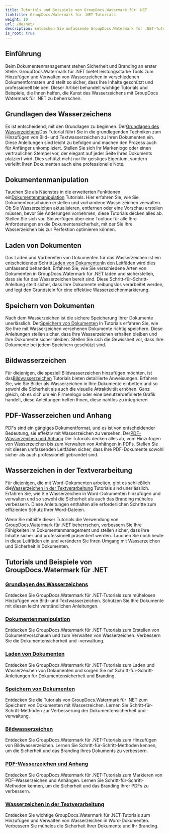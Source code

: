```yaml
---
title: Tutorials und Beispiele von GroupDocs.Watermark für .NET
linktitle: GroupDocs.Watermark für .NET-Tutorials
weight: 10
url: /de/net/
description: Entdecken Sie umfassende GroupDocs.Watermark für .NET-Tutorials. Erfahren Sie anhand von Schritt-für-Schritt-Anleitungen, wie Sie Wasserzeichen in verschiedenen Dokumentformaten hinzufügen, verwalten und sichern.
is_root: true
---
```

## Einführung

Beim Dokumentenmanagement stehen Sicherheit und Branding an erster Stelle. GroupDocs.Watermark für .NET bietet leistungsstarke Tools zum Hinzufügen und Verwalten von Wasserzeichen in verschiedenen Dokumentformaten und stellt so sicher, dass Ihre Inhalte geschützt und professionell bleiben. Dieser Artikel behandelt wichtige Tutorials und Beispiele, die Ihnen helfen, die Kunst des Wasserzeichens mit GroupDocs Watermark für .NET zu beherrschen.

## Grundlagen des Wasserzeichens

 Es ist entscheidend, mit den Grundlagen zu beginnen. Der[Grundlagen des Wasserzeichens](./watermarking-basics/)Das Tutorial führt Sie in die grundlegenden Techniken zum Hinzufügen von Bild- und Textwasserzeichen zu Ihren Dokumenten ein. Diese Anleitungen sind leicht zu befolgen und machen den Prozess auch für Anfänger unkompliziert. Stellen Sie sich Ihr Markenlogo oder einen vertraulichen Stempel vor, der elegant auf jeder Seite Ihres Dokuments platziert wird. Dies schützt nicht nur Ihr geistiges Eigentum, sondern verleiht Ihren Dokumenten auch eine professionelle Note.

## Dokumentenmanipulation

 Tauchen Sie als Nächstes in die erweiterten Funktionen ein[Dokumentenmanipulation](./document-manipulation/) Tutorials. Hier erfahren Sie, wie Sie Dokumentvorschauen erstellen und vorhandene Wasserzeichen verwalten. Ob Sie Wasserzeichen aktualisieren, entfernen oder eine Vorschau erstellen müssen, bevor Sie Änderungen vornehmen, diese Tutorials decken alles ab. Stellen Sie sich vor, Sie verfügen über eine Toolbox für alle Ihre Anforderungen an die Dokumentensicherheit, mit der Sie Ihre Wasserzeichen bis zur Perfektion optimieren können.

## Laden von Dokumenten

 Das Laden und Vorbereiten von Dokumenten für das Wasserzeichen ist ein entscheidender Schritt[Laden von Dokumenten](./document-loadings/)In den Leitfäden wird dies umfassend behandelt. Erfahren Sie, wie Sie verschiedene Arten von Dokumenten in GroupDocs.Watermark für .NET laden und sicherstellen, dass sie für das Wasserzeichen bereit sind. Diese Schritt-für-Schritt-Anleitung stellt sicher, dass Ihre Dokumente reibungslos verarbeitet werden, und legt den Grundstein für eine effektive Wasserzeichenmarkierung.

## Speichern von Dokumenten

 Nach dem Wasserzeichen ist die sichere Speicherung Ihrer Dokumente unerlässlich. Der[Speichern von Dokumenten](./document-savings/) In Tutorials erfahren Sie, wie Sie Ihre mit Wasserzeichen versehenen Dokumente richtig speichern. Diese Anleitungen stellen sicher, dass Ihre Wasserzeichen erhalten bleiben und Ihre Dokumente sicher bleiben. Stellen Sie sich die Gewissheit vor, dass Ihre Dokumente bei jedem Speichern geschützt sind.

## Bildwasserzeichen

 Für diejenigen, die speziell Bildwasserzeichen hinzufügen möchten, ist das[Bildwasserzeichen](./image-watermarkings/) Tutorials bieten detaillierte Anweisungen. Erfahren Sie, wie Sie Bilder als Wasserzeichen in Ihre Dokumente einbetten und so sowohl die Sicherheit als auch die visuelle Attraktivität erhöhen. Ganz gleich, ob es sich um ein Firmenlogo oder eine benutzerdefinierte Grafik handelt, diese Anleitungen helfen Ihnen, diese nahtlos zu integrieren.

## PDF-Wasserzeichen und Anhang

PDFs sind ein gängiges Dokumentformat, und es ist von entscheidender Bedeutung, sie effektiv mit Wasserzeichen zu versehen. Der[PDF-Wasserzeichen und Anhang](./pdf-watermarking-attachments/) Die Tutorials decken alles ab, vom Hinzufügen von Wasserzeichen bis zum Verwalten von Anhängen in PDFs. Stellen Sie mit diesen umfassenden Leitfäden sicher, dass Ihre PDF-Dokumente sowohl sicher als auch professionell gebrandet sind.

## Wasserzeichen in der Textverarbeitung

 Für diejenigen, die mit Word-Dokumenten arbeiten, gibt es schließlich die[Wasserzeichen in der Textverarbeitung](./word-processing-watermarkings/) Tutorials sind unerlässlich. Erfahren Sie, wie Sie Wasserzeichen in Word-Dokumenten hinzufügen und verwalten und so sowohl die Sicherheit als auch das Branding mühelos verbessern. Diese Anleitungen enthalten alle erforderlichen Schritte zum effizienten Schutz Ihrer Word-Dateien.

Wenn Sie mithilfe dieser Tutorials die Verwendung von GroupDocs.Watermark für .NET beherrschen, verbessern Sie Ihre Fähigkeiten im Dokumentenmanagement und stellen sicher, dass Ihre Inhalte sicher und professionell präsentiert werden. Tauchen Sie noch heute in diese Leitfäden ein und verändern Sie Ihren Umgang mit Wasserzeichen und Sicherheit in Dokumenten.
## Tutorials und Beispiele von GroupDocs.Watermark für .NET 
### [Grundlagen des Wasserzeichens](./watermarking-basics/)
Entdecken Sie GroupDocs.Watermark für .NET-Tutorials zum mühelosen Hinzufügen von Bild- und Textwasserzeichen. Schützen Sie Ihre Dokumente mit diesen leicht verständlichen Anleitungen.
### [Dokumentenmanipulation](./document-manipulation/)
Entdecken Sie GroupDocs.Watermark für .NET-Tutorials zum Erstellen von Dokumentvorschauen und zum Verwalten von Wasserzeichen. Verbessern Sie die Dokumentensicherheit und -verwaltung.
### [Laden von Dokumenten](./document-loadings/)
Entdecken Sie GroupDocs.Watermark für .NET-Tutorials zum Laden und Wasserzeichen von Dokumenten und sorgen Sie mit Schritt-für-Schritt-Anleitungen für Dokumentensicherheit und Branding.
### [Speichern von Dokumenten](./document-savings/)
Entdecken Sie die Tutorials von GroupDocs.Watermark für .NET zum Speichern von Dokumenten mit Wasserzeichen. Lernen Sie Schritt-für-Schritt-Methoden zur Verbesserung der Dokumentensicherheit und -verwaltung.
### [Bildwasserzeichen](./image-watermarkings/)
Entdecken Sie GroupDocs.Watermark für .NET-Tutorials zum Hinzufügen von Bildwasserzeichen. Lernen Sie Schritt-für-Schritt-Methoden kennen, um die Sicherheit und das Branding Ihres Dokuments zu verbessern.
### [PDF-Wasserzeichen und Anhang](./pdf-watermarking-attachments/)
Entdecken Sie GroupDocs.Watermark für .NET-Tutorials zum Markieren von PDF-Wasserzeichen und Anhängen. Lernen Sie Schritt-für-Schritt-Methoden kennen, um die Sicherheit und das Branding Ihrer PDFs zu verbessern.
### [Wasserzeichen in der Textverarbeitung](./word-processing-watermarkings/)
Entdecken Sie wichtige GroupDocs.Watermark für .NET-Tutorials zum Hinzufügen und Verwalten von Wasserzeichen in Word-Dokumenten. Verbessern Sie mühelos die Sicherheit Ihrer Dokumente und Ihr Branding.
